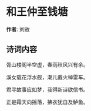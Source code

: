 # 和王仲至钱塘

**作者**: 刘攽

## 诗词内容

胥山楼阁半空虚，春雨秋风兴有余。

溪女载花浮水舰，潮儿戴火棹雷车。

君寻故事应如梦，我得新诗欲信书。

正是霜天向摇落，拂衣犹自及鲈鱼。

